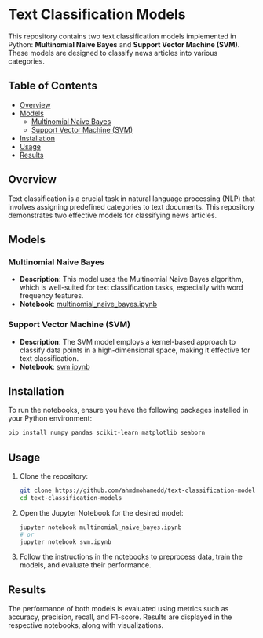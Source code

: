 # Text Classification Models

This repository contains two text classification models implemented in Python: **Multinomial Naive Bayes** and **Support Vector Machine (SVM)**. These models are designed to classify news articles into various categories.

## Table of Contents

- [Overview](#overview)
- [Models](#models)
  - [Multinomial Naive Bayes](#multinomial-naive-bayes)
  - [Support Vector Machine (SVM)](#support-vector-machine-svm)
- [Installation](#installation)
- [Usage](#usage)
- [Results](#results)

## Overview

Text classification is a crucial task in natural language processing (NLP) that involves assigning predefined categories to text documents. This repository demonstrates two effective models for classifying news articles.

## Models

### Multinomial Naive Bayes

- **Description**: This model uses the Multinomial Naive Bayes algorithm, which is well-suited for text classification tasks, especially with word frequency features.
- **Notebook**: [multinomial_naive_bayes.ipynb](./multinomial_naive_bayes.ipynb)

### Support Vector Machine (SVM)

- **Description**: The SVM model employs a kernel-based approach to classify data points in a high-dimensional space, making it effective for text classification.
- **Notebook**: [svm.ipynb](./svm.ipynb)

## Installation

To run the notebooks, ensure you have the following packages installed in your Python environment:

```bash
pip install numpy pandas scikit-learn matplotlib seaborn
```

## Usage

1. Clone the repository:

   ```bash
   git clone https://github.com/ahmdmohamedd/text-classification-models.git
   cd text-classification-models
   ```

2. Open the Jupyter Notebook for the desired model:

   ```bash
   jupyter notebook multinomial_naive_bayes.ipynb
   # or
   jupyter notebook svm.ipynb
   ```

3. Follow the instructions in the notebooks to preprocess data, train the models, and evaluate their performance.

## Results

The performance of both models is evaluated using metrics such as accuracy, precision, recall, and F1-score. Results are displayed in the respective notebooks, along with visualizations.
